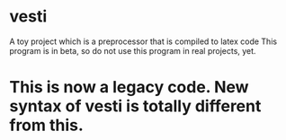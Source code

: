 # vesti

A toy project which is a preprocessor that is compiled to latex code
This program is in beta, so do not use this program in real projects, yet.

# This is now a legacy code. New syntax of vesti is totally different from this.

